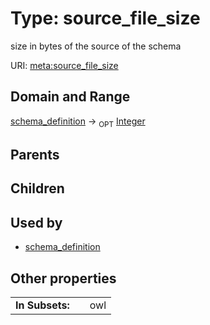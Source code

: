 
# Type: source_file_size


size in bytes of the source of the schema

URI: [meta:source_file_size](https://w3id.org/biolink/biolinkml/meta/source_file_size)


## Domain and Range

[schema_definition](schema_definition.md) ->  <sub>OPT</sub> [Integer](type/Integer.md)

## Parents


## Children


## Used by

 * [schema_definition](schema_definition.md)

## Other properties

|  |  |  |
| --- | --- | --- |
| **In Subsets:** | | owl |

